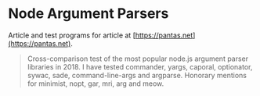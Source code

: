 # Node Argument Parsers

Article and test programs for article at [https://pantas.net](https://pantas.net).

> Cross-comparison test of the most popular node.js argument parser libraries in 2018. I have tested commander, yargs, caporal, optionator, sywac, sade, command-line-args and argparse. Honorary mentions for minimist, nopt, gar, mri, arg and meow. 
